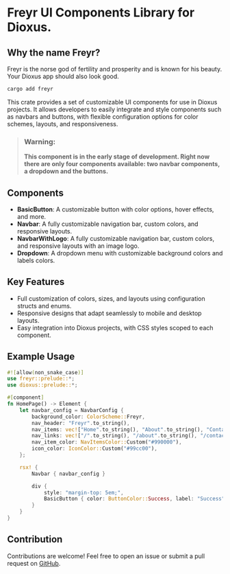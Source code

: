  # Freyr UI Components Library for Dioxus.

 ## Why the name Freyr?

Freyr is the norse god of fertility and prosperity and is known for his beauty. Your Dioxus app should also look good.

```bash
cargo add freyr
```

 This crate provides a set of customizable UI components for use in Dioxus projects.
 It allows developers to easily integrate and style components such as navbars and buttons,
 with flexible configuration options for color schemes, layouts, and responsiveness.

 > ### **Warning:**
 > **This component is in the early stage of development. Right now there are only four components available: two navbar components, a dropdown and the buttons.**

 ## Components

 - **BasicButton**: A customizable button with color options, hover effects, and more.
 - **Navbar**: A fully customizable navigation bar, custom colors, and responsive layouts.
 - **NavbarWithLogo**: A fully customizable navigation bar, custom colors, and responsive layouts with an image logo.
 - **Dropdown**: A dropdown menu with customizable background colors and labels colors.

 ## Key Features
 - Full customization of colors, sizes, and layouts using configuration structs and enums.
 - Responsive designs that adapt seamlessly to mobile and desktop layouts.
 - Easy integration into Dioxus projects, with CSS styles scoped to each component.

 ## Example Usage

 ```rust
 #![allow(non_snake_case)]
 use freyr::prelude::*;
 use dioxus::prelude::*;

 #[component]
 fn HomePage() -> Element {
     let navbar_config = NavbarConfig {
         background_color: ColorScheme::Freyr, 
         nav_header: "Freyr".to_string(),
         nav_items: vec!["Home".to_string(), "About".to_string(), "Contact".to_string()],
         nav_links: vec!["/".to_string(), "/about".to_string(), "/contact".to_string()],
         nav_item_color: NavItemsColor::Custom("#990000"),
         icon_color: IconColor::Custom("#99cc00"),
     };

     rsx! {
         Navbar { navbar_config }

         div {
             style: "margin-top: 5em;",
             BasicButton { color: ButtonColor::Success, label: "Success" }
         }
     }
 }
 ```

 ## Contribution
 Contributions are welcome! Feel free to open an issue or submit a pull request on [GitHub](https://github.com/cbdefontenay/freyr).